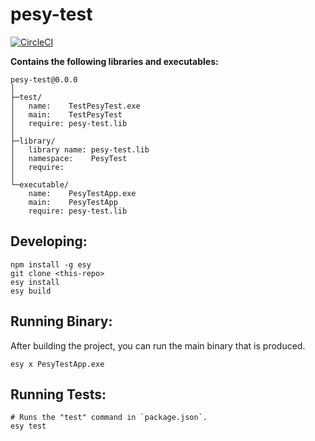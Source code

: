 # pesy-test


[![CircleCI](https://circleci.com/gh/yourgithubhandle/pesy-test/tree/master.svg?style=svg)](https://circleci.com/gh/yourgithubhandle/pesy-test/tree/master)


**Contains the following libraries and executables:**

```
pesy-test@0.0.0
│
├─test/
│   name:    TestPesyTest.exe
│   main:    TestPesyTest
│   require: pesy-test.lib
│
├─library/
│   library name: pesy-test.lib
│   namespace:    PesyTest
│   require:
│
└─executable/
    name:    PesyTestApp.exe
    main:    PesyTestApp
    require: pesy-test.lib
```

## Developing:

```
npm install -g esy
git clone <this-repo>
esy install
esy build
```

## Running Binary:

After building the project, you can run the main binary that is produced.

```
esy x PesyTestApp.exe 
```

## Running Tests:

```
# Runs the "test" command in `package.json`.
esy test
```
